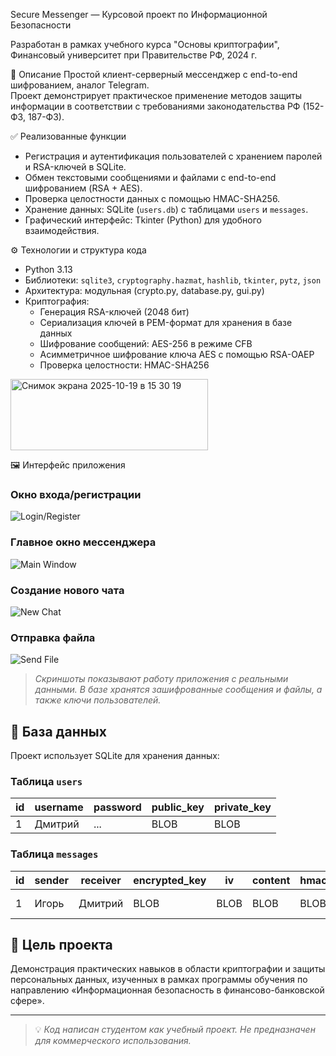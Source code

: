 Secure Messenger — Курсовой проект по Информационной Безопасности

Разработан в рамках учебного курса "Основы криптографии", Финансовый университет при Правительстве РФ, 2024 г.

📌 Описание
Простой клиент-серверный мессенджер с end-to-end шифрованием, аналог Telegram.  
Проект демонстрирует практическое применение методов защиты информации в соответствии с требованиями законодательства РФ (152-ФЗ, 187-ФЗ).

✅ Реализованные функции
- Регистрация и аутентификация пользователей с хранением паролей и RSA-ключей в SQLite.
- Обмен текстовыми сообщениями и файлами с end-to-end шифрованием (RSA + AES).
- Проверка целостности данных с помощью HMAC-SHA256.
- Хранение данных: SQLite (`users.db`) с таблицами `users` и `messages`.
- Графический интерфейс: Tkinter (Python) для удобного взаимодействия.

⚙️ Технологии и структура кода
- Python 3.13
- Библиотеки: `sqlite3`, `cryptography.hazmat`, `hashlib`, `tkinter`, `pytz`, `json`
- Архитектура: модульная (crypto.py, database.py, gui.py)
- Криптография:
  - Генерация RSA-ключей (2048 бит)
  - Сериализация ключей в PEM-формат для хранения в базе данных
  - Шифрование сообщений: AES-256 в режиме CFB
  - Асимметричное шифрование ключа AES с помощью RSA-OAEP
  - Проверка целостности: HMAC-SHA256
<img width="316" height="114" alt="Снимок экрана 2025-10-19 в 15 30 19" src="https://github.com/user-attachments/assets/c5254327-36d3-4693-8c26-ad3aab7abdc0" />

🖼️ Интерфейс приложения

### Окно входа/регистрации
![Login/Register](screenshots/login.png)

### Главное окно мессенджера
![Main Window](screenshots/main_window.png)

### Создание нового чата
![New Chat](screenshots/new_chat.png)

### Отправка файла
![Send File](screenshots/send_file.png)

> *Скриншоты показывают работу приложения с реальными данными. В базе хранятся зашифрованные сообщения и файлы, а также ключи пользователей.*

## 📄 База данных
Проект использует SQLite для хранения данных:

### Таблица `users`
| id | username | password | public_key | private_key |
|----|----------|----------|------------|-------------|
| 1  | Дмитрий  | ...      | BLOB       | BLOB        |

### Таблица `messages`
| id | sender | receiver | encrypted_key | iv | content | hmac | is_file | filename | original_content | timestamp |
|----|--------|----------|---------------|----|---------|------|---------|----------|------------------|-----------|
| 1  | Игорь  | Дмитрий  | BLOB          | BLOB | BLOB    | BLOB | 0       | null     | привет!          | 2025-05...|

## 🎯 Цель проекта
Демонстрация практических навыков в области криптографии и защиты персональных данных, изученных в рамках программы обучения по направлению «Информационная безопасность в финансово-банковской сфере».

---

> 💡 *Код написан студентом как учебный проект. Не предназначен для коммерческого использования.*
